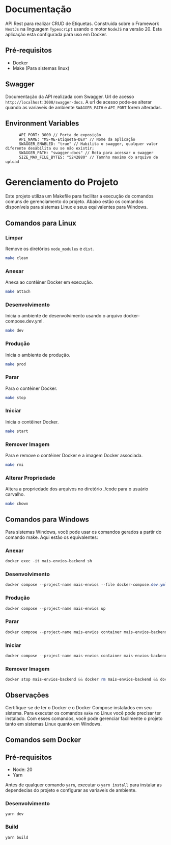 # Documentação

API Rest para realizar CRUD de Etiquetas. Construida sobre o Framework `NestJs` na linguagem `Typescript` usando o motor `NodeJS` na versão 20.
Esta aplicação esta configurada para uso em Docker.

## Pré-requisitos

- Docker
- Make (Para sistemas linux)

## Swagger

Documentação da API realizada com Swagger. Url de acesso `http://localhost:3000/swagger-docs`.
A url de acesso pode-se alterar quando as variaveis de ambiente `SWAGGER_PATH` e `API_PORT` forem alteradas.

## Environment Variables

```
      API_PORT: 3000 // Porta de exposição
      API_NAME: "MS-ME-Etiqueta-DEV" // Nome da aplicação
      SWAGGER_ENABLED: "true" // Habilita o swagger, qualquer valor diferente desabilita ou se não existir;
      SWAGGER_PATH: "swagger-docs" // Rota para acessar o swagger
      SIZE_MAX_FILE_BYTES: "5242880" // Tamnho maximo do arquivo de upload
```

# Gerenciamento do Projeto

Este projeto utiliza um Makefile para facilitar a execução de comandos comuns de gerenciamento do projeto. Abaixo estão os comandos disponíveis para sistemas Linux e seus equivalentes para Windows.

## Comandos para Linux

### Limpar

Remove os diretórios `node_modules` e `dist`.

```sh
make clean
```

### Anexar

Anexa ao contêiner Docker em execução.

```sh
make attach
```

### Desenvolvimento

Inicia o ambiente de desenvolvimento usando o arquivo docker-compose.dev.yml.

```sh
make dev
```

### Produção

Inicia o ambiente de produção.

```sh
make prod
```

### Parar

Para o contêiner Docker.

```sh
make stop
```

### Iniciar

Inicia o contêiner Docker.

```sh
make start
```

### Remover Imagem

Para e remove o contêiner Docker e a imagem Docker associada.

```sh
make rmi
```

### Alterar Propriedade

Altera a propriedade dos arquivos no diretório ./code para o usuário carvalho.

```sh
make chown
```

## Comandos para Windows

Para sistemas Windows, você pode usar os comandos gerados a partir do comando make. Aqui estão os equivalentes:

### Anexar

```powershell
docker exec -it mais-envios-backend sh
```

### Desenvolvimento

```powershell
docker compose --project-name mais-envios --file docker-compose.dev.yml up
```

### Produção

```powershell
docker compose --project-name mais-envios up
```

### Parar

```powershell
docker compose --project-name mais-envios container mais-envios-backend down
```

### Iniciar

```powershell
docker compose --project-name mais-envios container mais-envios-backend up
```

### Remover Imagem

```powershell
docker stop mais-envios-backend && docker rm mais-envios-backend && docker rmi mais-envios-mais-envios-backend
```

## Observações

Certifique-se de ter o Docker e o Docker Compose instalados em seu sistema.
Para executar os comandos `make` no Linux você pode precisar ter instalado.
Com esses comandos, você pode gerenciar facilmente o projeto tanto em sistemas Linux quanto em Windows.

## Comandos sem Docker

## Pré-requisitos

- Node: 20
- Yarn

Antes de qualquer comando `yarn`, executar o `yarn install` para instalar as dependecias do projeto e
configurar as variaveis de ambiente.

### Desenvolvimento

```
yarn dev
```

### Build

```
yarn build
```
